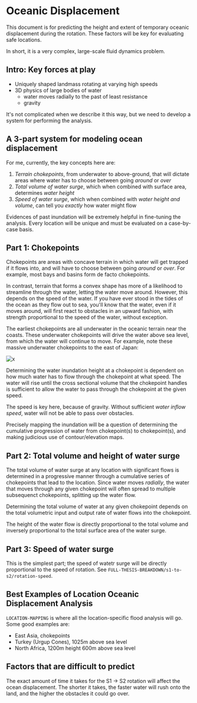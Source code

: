 # Oceanic Displacement

This document is for predicting the height and extent of temporary oceanic displacement during the rotation. These factors will be key for evaluating safe locations.

In short, it is a very complex, large-scale fluid dynamics problem.

## Intro: Key forces at play

- Uniquely shaped landmass rotating at varying high speeds
- 3D physics of large bodies of water
	- water moves radially to the past of least resistance
	- gravity

It's not complicated when we describe it this way, but we need to develop a system for performing the analysis.

## A 3-part system for modeling ocean displacement

For me, currently, the key concepts here are:
1. *Terrain chokepoints*, from underwater to above-ground, that will dictate areas where water has to choose between going *around* or *over*
2. *Total volume of water surge*, which when combined with surface area, determines *water height*
3. *Speed of water surge*, which when combined with *water height and volume*, can tell you *exactly* how water might flow

Evidences of past inundation will be extremely helpful in fine-tuning the analysis. Every location will be unique and must be evaluated on a case-by-case basis.

## Part 1: Chokepoints

Chokepoints are areas with concave terrain in which water will get trapped if it flows into, and will have to choose between going *around* or *over*. For example, most bays and basins form de facto chokepoints.

In contrast, terrain that forms a convex shape has more of a likelihood to streamline through the water, letting the water move around. However, this depends on the speed of the water. If you have ever stood in the tides of the ocean as they flow out to sea, you'll know that the water, even if it moves around, will first react to obstacles in an upward fashion, with strength proportional to the speed of the water, without exception.

The earliest chokepoints are all underwater in the oceanic terrain near the coasts. These underwater chokepoints will drive the water above sea level, from which the water will continue to move. For example, note these massive underwater chokepoints to the east of Japan:

![x](img/chokepoints.png "japan chokepoints")

Determining the water inundation height at a chokepoint is dependent on how much water has to flow through the chokepoint at what speed. The water will rise until the cross sectional volume that the chokepoint handles is sufficient to allow the water to pass through the chokepoint at the given speed.

The speed is key here, because of gravity. Without sufficient *water inflow speed*, water will not be able to pass over obstacles.

Precisely mapping the inundation will be a question of determining the cumulative progression of water from chokepoint(s) to chokepoint(s), and making judicious use of contour/elevation maps.

## Part 2: Total volume and height of water surge

The total volume of water surge at any location with significant flows is determined in a progressive manner through a cumulative series of chokepoints that lead to the location. Since water moves *radially*, the water that moves through any given chokepoint will often spread to multiple subsequenct chokepoints, splitting up the water flow.

Determining the total volume of water at any given chokepoint depends on the total volumetric input and output rate of water flows into the chokepoint.

The height of the water flow is directly proportional to the total volume and inversely proportional to the total surface area of the water surge.

## Part 3: Speed of water surge

This is the simplest part; the speed of watetr surge will be directly proportional to the speed of rotation. See `FULL-THESIS-BREAKDOWN/s1-to-s2/rotation-speed`.

## Best Examples of Location Oceanic Displacement Analysis

`LOCATION-MAPPING` is where all the location-specific flood analysis will go. Some good examples are:
- East Asia, chokepoints
- Turkey (Urgup Cones), 1025m above sea level
- North Africa, 1200m height 600m above sea level

## Factors that are difficult to predict

The exact amount of time it takes for the S1 -> S2 rotation will affect the ocean displacement. The shorter it takes, the faster water will rush onto the land, and the higher the obstacles it could go over.
